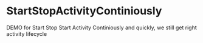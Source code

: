 StartStopActivityContiniously
=============================

DEMO for Start Stop Start Activity Continiously and quickly, we still get right activity lifecycle
